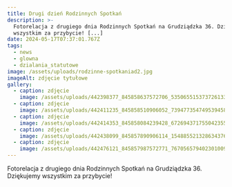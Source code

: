 ```yaml
---
title: Drugi dzień Rodzinnych Spotkań
description: >-
  Fotorelacja z drugiego dnia Rodzinnych Spotkań na Grudziądzka 36. Dziękujemy
  wszystkim za przybycie! [...]
date: 2024-05-17T07:37:01.767Z
tags:
  - news
  - glowna
  - dzialania_statutowe
image: /assets/uploads/rodzinne-spotkaniad2.jpg
imageAlt: zdjęcie tytułowe
gallery:
  - caption: zdjęcie
    image: /assets/uploads/442398377_845858637572706_5350655153737261333_n.jpg
  - caption: zdjęcie
    image: /assets/uploads/442411235_845858510906052_7394773547495394588_n.jpg
  - caption: zdjęcie
    image: /assets/uploads/442414353_845858084239428_672694371755042355_n.jpg
  - caption: zdjęcie
    image: /assets/uploads/442438099_845857890906114_1548855213286343763_n.jpg
  - caption: zdjęcie
    image: /assets/uploads/442476121_845857987572771_7670565794023010099_n.jpg
---
```

Fotorelacja z drugiego dnia Rodzinnych Spotkań na Grudziądzka 36. Dziękujemy wszystkim za przybycie!
